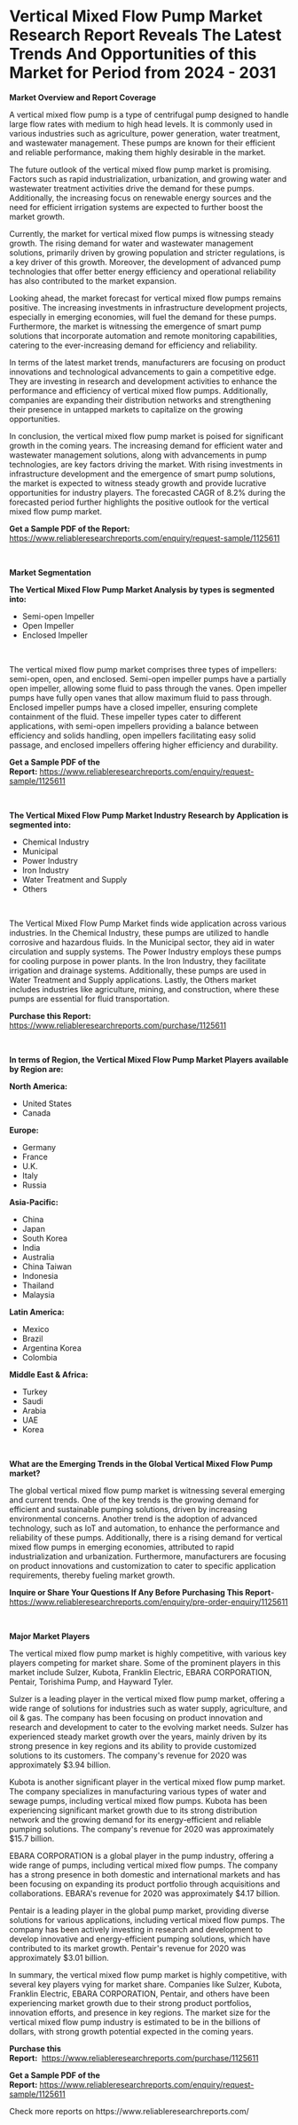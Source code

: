 <p><h1>Vertical Mixed Flow Pump Market Research Report Reveals The Latest Trends And Opportunities of this Market for Period from 2024 - 2031</h1></p><p><strong>Market Overview and Report Coverage</strong></p>
<p><p>A vertical mixed flow pump is a type of centrifugal pump designed to handle large flow rates with medium to high head levels. It is commonly used in various industries such as agriculture, power generation, water treatment, and wastewater management. These pumps are known for their efficient and reliable performance, making them highly desirable in the market.</p><p>The future outlook of the vertical mixed flow pump market is promising. Factors such as rapid industrialization, urbanization, and growing water and wastewater treatment activities drive the demand for these pumps. Additionally, the increasing focus on renewable energy sources and the need for efficient irrigation systems are expected to further boost the market growth.</p><p>Currently, the market for vertical mixed flow pumps is witnessing steady growth. The rising demand for water and wastewater management solutions, primarily driven by growing population and stricter regulations, is a key driver of this growth. Moreover, the development of advanced pump technologies that offer better energy efficiency and operational reliability has also contributed to the market expansion.</p><p>Looking ahead, the market forecast for vertical mixed flow pumps remains positive. The increasing investments in infrastructure development projects, especially in emerging economies, will fuel the demand for these pumps. Furthermore, the market is witnessing the emergence of smart pump solutions that incorporate automation and remote monitoring capabilities, catering to the ever-increasing demand for efficiency and reliability.</p><p>In terms of the latest market trends, manufacturers are focusing on product innovations and technological advancements to gain a competitive edge. They are investing in research and development activities to enhance the performance and efficiency of vertical mixed flow pumps. Additionally, companies are expanding their distribution networks and strengthening their presence in untapped markets to capitalize on the growing opportunities.</p><p>In conclusion, the vertical mixed flow pump market is poised for significant growth in the coming years. The increasing demand for efficient water and wastewater management solutions, along with advancements in pump technologies, are key factors driving the market. With rising investments in infrastructure development and the emergence of smart pump solutions, the market is expected to witness steady growth and provide lucrative opportunities for industry players. The forecasted CAGR of 8.2% during the forecasted period further highlights the positive outlook for the vertical mixed flow pump market.</p></p>
<p><strong>Get a Sample PDF of the Report:</strong> <a href="https://www.reliableresearchreports.com/enquiry/request-sample/1125611">https://www.reliableresearchreports.com/enquiry/request-sample/1125611</a></p>
<p>&nbsp;</p>
<p><strong>Market Segmentation</strong></p>
<p><strong>The Vertical Mixed Flow Pump Market Analysis by types is segmented into:</strong></p>
<p><ul><li>Semi-open Impeller</li><li>Open Impeller</li><li>Enclosed Impeller</li></ul></p>
<p>&nbsp;</p>
<p><p>The vertical mixed flow pump market comprises three types of impellers: semi-open, open, and enclosed. Semi-open impeller pumps have a partially open impeller, allowing some fluid to pass through the vanes. Open impeller pumps have fully open vanes that allow maximum fluid to pass through. Enclosed impeller pumps have a closed impeller, ensuring complete containment of the fluid. These impeller types cater to different applications, with semi-open impellers providing a balance between efficiency and solids handling, open impellers facilitating easy solid passage, and enclosed impellers offering higher efficiency and durability.</p></p>
<p><strong>Get a Sample PDF of the Report:</strong>&nbsp;<a href="https://www.reliableresearchreports.com/enquiry/request-sample/1125611">https://www.reliableresearchreports.com/enquiry/request-sample/1125611</a></p>
<p>&nbsp;</p>
<p><strong>The Vertical Mixed Flow Pump Market Industry Research by Application is segmented into:</strong></p>
<p><ul><li>Chemical Industry</li><li>Municipal</li><li>Power Industry</li><li>Iron Industry</li><li>Water Treatment and Supply</li><li>Others</li></ul></p>
<p>&nbsp;</p>
<p><p>The Vertical Mixed Flow Pump Market finds wide application across various industries. In the Chemical Industry, these pumps are utilized to handle corrosive and hazardous fluids. In the Municipal sector, they aid in water circulation and supply systems. The Power Industry employs these pumps for cooling purpose in power plants. In the Iron Industry, they facilitate irrigation and drainage systems. Additionally, these pumps are used in Water Treatment and Supply applications. Lastly, the Others market includes industries like agriculture, mining, and construction, where these pumps are essential for fluid transportation.</p></p>
<p><strong>Purchase this Report:</strong>&nbsp; <a href="https://www.reliableresearchreports.com/purchase/1125611">https://www.reliableresearchreports.com/purchase/1125611</a></p>
<p>&nbsp;</p>
<p><strong>In terms of Region, the Vertical Mixed Flow Pump Market Players available by Region are:</strong></p>
<p>
    <p> <strong> North America: </strong>
        <ul>
            <li>United States</li>
            <li>Canada</li>
        </ul>
        </p> 
    <p> <strong> Europe: </strong>
        <ul>
            <li>Germany</li>
            <li>France</li>
            <li>U.K.</li>
            <li>Italy</li>
            <li>Russia</li>
        </ul>
        </p> 
    <p> <strong> Asia-Pacific: </strong>
        <ul>
            <li>China</li>
            <li>Japan</li>
            <li>South Korea</li>
            <li>India</li>
            <li>Australia</li>
            <li>China Taiwan</li>
            <li>Indonesia</li>
            <li>Thailand</li>
            <li>Malaysia</li>
        </ul>
        </p> 
    <p> <strong> Latin America: </strong>
        <ul>
            <li>Mexico</li>
            <li>Brazil</li>
            <li>Argentina Korea</li>
            <li>Colombia</li>
        </ul>
        </p> 
    <p> <strong> Middle East & Africa: </strong>
        <ul>
            <li>Turkey</li>
            <li>Saudi</li>
            <li>Arabia</li>
            <li>UAE</li>
            <li>Korea</li>
        </ul>
    </p>
    </p>
<p>&nbsp;</p>
<p><strong>What are the Emerging Trends in the Global Vertical Mixed Flow Pump market?</strong></p>
<p><p>The global vertical mixed flow pump market is witnessing several emerging and current trends. One of the key trends is the growing demand for efficient and sustainable pumping solutions, driven by increasing environmental concerns. Another trend is the adoption of advanced technology, such as IoT and automation, to enhance the performance and reliability of these pumps. Additionally, there is a rising demand for vertical mixed flow pumps in emerging economies, attributed to rapid industrialization and urbanization. Furthermore, manufacturers are focusing on product innovations and customization to cater to specific application requirements, thereby fueling market growth.</p></p>
<p><strong>Inquire or Share Your Questions If Any Before Purchasing This Report</strong>- <a href="https://www.reliableresearchreports.com/enquiry/pre-order-enquiry/1125611">https://www.reliableresearchreports.com/enquiry/pre-order-enquiry/1125611</a></p>
<p>&nbsp;</p>
<p><strong>Major Market Players</strong></p>
<p><p>The vertical mixed flow pump market is highly competitive, with various key players competing for market share. Some of the prominent players in this market include Sulzer, Kubota, Franklin Electric, EBARA CORPORATION, Pentair, Torishima Pump, and Hayward Tyler.</p><p>Sulzer is a leading player in the vertical mixed flow pump market, offering a wide range of solutions for industries such as water supply, agriculture, and oil & gas. The company has been focusing on product innovation and research and development to cater to the evolving market needs. Sulzer has experienced steady market growth over the years, mainly driven by its strong presence in key regions and its ability to provide customized solutions to its customers. The company's revenue for 2020 was approximately $3.94 billion.</p><p>Kubota is another significant player in the vertical mixed flow pump market. The company specializes in manufacturing various types of water and sewage pumps, including vertical mixed flow pumps. Kubota has been experiencing significant market growth due to its strong distribution network and the growing demand for its energy-efficient and reliable pumping solutions. The company's revenue for 2020 was approximately $15.7 billion.</p><p>EBARA CORPORATION is a global player in the pump industry, offering a wide range of pumps, including vertical mixed flow pumps. The company has a strong presence in both domestic and international markets and has been focusing on expanding its product portfolio through acquisitions and collaborations. EBARA's revenue for 2020 was approximately $4.17 billion.</p><p>Pentair is a leading player in the global pump market, providing diverse solutions for various applications, including vertical mixed flow pumps. The company has been actively investing in research and development to develop innovative and energy-efficient pumping solutions, which have contributed to its market growth. Pentair's revenue for 2020 was approximately $3.01 billion.</p><p>In summary, the vertical mixed flow pump market is highly competitive, with several key players vying for market share. Companies like Sulzer, Kubota, Franklin Electric, EBARA CORPORATION, Pentair, and others have been experiencing market growth due to their strong product portfolios, innovation efforts, and presence in key regions. The market size for the vertical mixed flow pump industry is estimated to be in the billions of dollars, with strong growth potential expected in the coming years.</p></p>
<p><strong>Purchase this Report:</strong>&nbsp;&nbsp;<a href="https://www.reliableresearchreports.com/purchase/1125611">https://www.reliableresearchreports.com/purchase/1125611</a></p>
<p></p>
<p><strong>Get a Sample PDF of the Report:</strong>&nbsp;<a href="https://www.reliableresearchreports.com/enquiry/request-sample/1125611">https://www.reliableresearchreports.com/enquiry/request-sample/1125611</a></p>
<p>Check more reports on https://www.reliableresearchreports.com/</p>